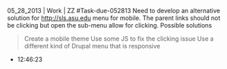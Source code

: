 05_28_2013 | Work | ZZ 
#Task-due-052813
Need to develop an alternative solution for http://sls.asu.edu menu for mobile. 
The parent links should not be clicking but open the sub-menu allow for clicking. 
Possible solutions
> Create a mobile theme 
> Use some JS to fix the clicking issue
> Use a different kind of Drupal menu that is responsive

* 12:46:23
